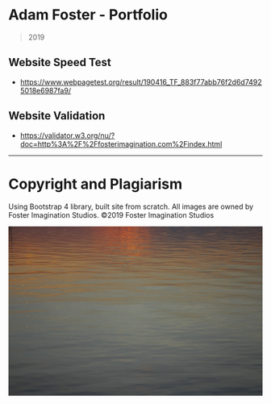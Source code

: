 # Adam Foster - Portfolio
> 2019


## Website Speed Test
- https://www.webpagetest.org/result/190416_TF_883f77abb76f2d6d74925018e6987fa9/


## Website Validation
- https://validator.w3.org/nu/?doc=http%3A%2F%2Ffosterimagination.com%2Findex.html


---

# Copyright and Plagiarism
Using Bootstrap 4 library, built site from scratch.
All images are owned by Foster Imagination Studios.
©2019 Foster Imagination Studios


![](https://raw.githubusercontent.com/undeadSquirtle/portfolio/master/img/clear-02.jpg)
